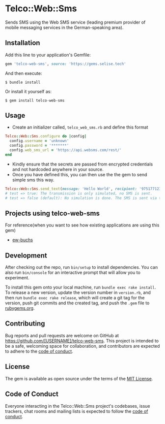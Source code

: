 # Telco::Web::Sms

Sends SMS using the Web SMS service (leading premium provider of mobile messaging services in the German-speaking area).

## Installation

Add this line to your application's Gemfile:

```ruby
gem 'telco-web-sms', source: 'https://gems.selise.tech'
```

And then execute:

    $ bundle install

Or install it yourself as:

    $ gem install telco-web-sms

## Usage

- Create an initializer called, `telco_web_sms.rb` and define this format
```ruby
Telco::Web::Sms.configure do |config|
  config.username = 'unknown'
  config.password = '*******'
  config.web_sms_url = 'https://api.websms.com/rest/'
end
```
- Kindly ensure that the secrets are passed from encrypted credentials and not hardcoded anywhere in your source.
- Once you have defined this, you can then use the the gem to send simple sms this way.
```ruby
Telco::Web::Sms.send_text(message: 'Hello World', recipient: '97517712345', test: true)
# test => true: The transmission is only simulated, no SMS is sent.
# test => false (default): No simulation is done. The SMS is sent via the SMS Gateway.
```

## Projects using telco-web-sms

For reference(when you want to see how existing applications are using this gem)
- [ew-buchs](https://bitbucket.org/selise07/ew-buchs/src)

## Development

After checking out the repo, run `bin/setup` to install dependencies. You can also run `bin/console` for an interactive prompt that will allow you to experiment.

To install this gem onto your local machine, run `bundle exec rake install`. To release a new version, update the version number in `version.rb`, and then run `bundle exec rake release`, which will create a git tag for the version, push git commits and the created tag, and push the `.gem` file to [rubygems.org](https://rubygems.org).

## Contributing

Bug reports and pull requests are welcome on GitHub at https://github.com/[USERNAME]/telco-web-sms. This project is intended to be a safe, welcoming space for collaboration, and contributors are expected to adhere to the [code of conduct](https://github.com/[USERNAME]/telco-web-sms/blob/master/CODE_OF_CONDUCT.md).

## License

The gem is available as open source under the terms of the [MIT License](https://opensource.org/licenses/MIT).

## Code of Conduct

Everyone interacting in the Telco::Web::Sms project's codebases, issue trackers, chat rooms and mailing lists is expected to follow the [code of conduct](https://github.com/[USERNAME]/telco-web-sms/blob/master/CODE_OF_CONDUCT.md).
